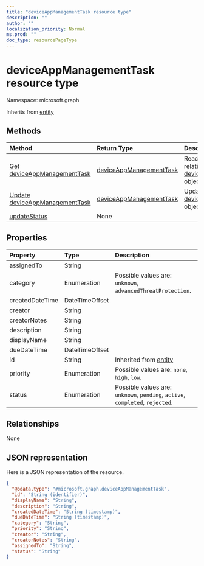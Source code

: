 ```yaml
---
title: "deviceAppManagementTask resource type"
description: ""
author: ""
localization_priority: Normal
ms.prod: ""
doc_type: resourcePageType
---
```


# deviceAppManagementTask resource type


Namespace: microsoft.graph




Inherits from [entity](../resources/entity.md)

## Methods
|Method|Return Type|Description|
|:---|:---|:---|
|[Get deviceAppManagementTask](../api/deviceappmanagementtask-get.md)|[deviceAppManagementTask](../resources/deviceappmanagementtask.md)|Read properties and relationships of the [deviceAppManagementTask](../resources/deviceappmanagementtask.md) object.|
|[Update deviceAppManagementTask](../api/deviceappmanagementtask-update.md)|[deviceAppManagementTask](../resources/deviceappmanagementtask.md)|Update the properties of a [deviceAppManagementTask](../resources/deviceappmanagementtask.md) object.|
|[updateStatus](../api/deviceappmanagementtask-updatestatus.md)|None||

## Properties
|Property|Type|Description|
|:---|:---|:---|
|assignedTo|String||
|category|Enumeration| Possible values are: `unknown`, `advancedThreatProtection`.|
|createdDateTime|DateTimeOffset||
|creator|String||
|creatorNotes|String||
|description|String||
|displayName|String||
|dueDateTime|DateTimeOffset||
|id|String| Inherited from [entity](../resources/entity.md)|
|priority|Enumeration| Possible values are: `none`, `high`, `low`.|
|status|Enumeration| Possible values are: `unknown`, `pending`, `active`, `completed`, `rejected`.|

## Relationships
None

## JSON representation
Here is a JSON representation of the resource.
<!-- {
  "blockType": "resource",
  "keyProperty": "id",
  "@odata.type": "microsoft.graph.deviceAppManagementTask",
  "baseType": "microsoft.graph.entity",
  "openType": false
}
-->
``` json
{
  "@odata.type": "#microsoft.graph.deviceAppManagementTask",
  "id": "String (identifier)",
  "displayName": "String",
  "description": "String",
  "createdDateTime": "String (timestamp)",
  "dueDateTime": "String (timestamp)",
  "category": "String",
  "priority": "String",
  "creator": "String",
  "creatorNotes": "String",
  "assignedTo": "String",
  "status": "String"
}
```

